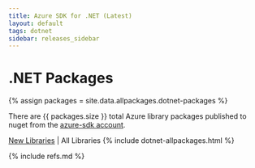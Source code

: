 ```yaml
---
title: Azure SDK for .NET (Latest)
layout: default
tags: dotnet
sidebar: releases_sidebar
---
```

# .NET Packages

{% assign packages = site.data.allpackages.dotnet-packages %}

There are {{ packages.size }} total Azure library packages published to nuget from the [azure-sdk account](https://www.nuget.org/profiles/azure-sdk).

[New Libraries](../dotnet.md) | All Libraries
{% include dotnet-allpackages.html %}

{% include refs.md %}
